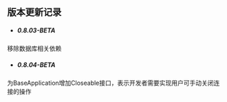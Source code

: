 ## 版本更新记录
- ##### 0.8.03-BETA
移除数据库相关依赖
- ##### 0.8.04-BETA
为BaseApplication增加Closeable接口，表示开发者需要实现用户可手动关闭连接的操作